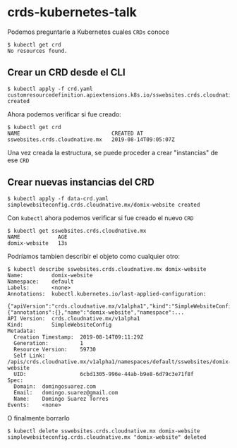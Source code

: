 # crds-kubernetes-talk


Podemos preguntarle a Kubernetes cuales `CRDs` conoce

    $ kubectl get crd
    No resources found.


## Crear un CRD desde el CLI

    $ kubectl apply -f crd.yaml
    customresourcedefinition.apiextensions.k8s.io/sswebsites.crds.cloudnative.mx created

Ahora podemos verificar si fue creado:

    $ kubectl get crd
    NAME                             CREATED AT
    sswebsites.crds.cloudnative.mx   2019-08-14T09:05:07Z

Una vez creada la estructura, se puede proceder a crear "instancias" de ese `CRD`

## Crear nuevas instancias del CRD

    $ kubectl apply -f data-crd.yaml
    simplewebsiteconfig.crds.cloudnative.mx/domix-website created


Con `kubectl` ahora podemos verificar si fue creado el nuevo `CRD`

    $ kubectl get sswebsites.crds.cloudnative.mx
    NAME            AGE
    domix-website   13s

Podríamos tambien describir el objeto como cualquier otro:

```
$ kubectl describe sswebsites.crds.cloudnative.mx domix-website
Name:         domix-website
Namespace:    default
Labels:       <none>
Annotations:  kubectl.kubernetes.io/last-applied-configuration:
                {"apiVersion":"crds.cloudnative.mx/v1alpha1","kind":"SimpleWebsiteConfig","metadata":{"annotations":{},"name":"domix-website","namespace":...
API Version:  crds.cloudnative.mx/v1alpha1
Kind:         SimpleWebsiteConfig
Metadata:
  Creation Timestamp:  2019-08-14T09:11:29Z
  Generation:          1
  Resource Version:    59730
  Self Link:           /apis/crds.cloudnative.mx/v1alpha1/namespaces/default/sswebsites/domix-website
  UID:                 6cbd1305-996e-44ab-b9e8-6d79c3e71f8f
Spec:
  Domain:  domingosuarez.com
  Email:   domingo.suarez@gmail.com
  Name:    Domingo Suarez Torres
Events:    <none>
```

O finalmente borrarlo

```
$ kubectl delete sswebsites.crds.cloudnative.mx domix-website
simplewebsiteconfig.crds.cloudnative.mx "domix-website" deleted
```